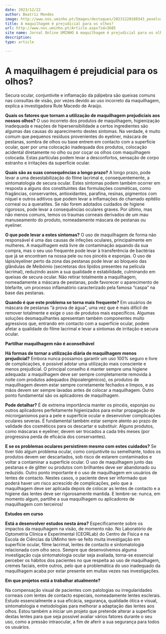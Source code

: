 ```yaml
---
date: 2023/12/22
author: Beatriz Mendes
image: http://www.nos.uminho.pt/Images/destaques/20231220180343_pexelsamirseilsepour3912572.jpg
title: A maquilhagem é prejudicial para os olhos?
url: http://www.nos.uminho.pt/Article.aspx?id=3685
site name: Jornal Online UMINHO A maquilhagem é prejudicial para os olhos?
description: 
type: article

---
```

# A maquilhagem é prejudicial para os olhos?




Secura ocular, conjuntivite e inflamação da pálpebra são queixas comuns nas consultas de visão, por vezes devido ao uso incorreto da maquilhagem, explica a investigadora Rute Macedo de Araújo.

**Quais os fatores que tornam a utilização de maquilhagem prejudiciais aos nossos olhos?** 
O uso incorreto dos produtos de maquilhagem, higienização inadequada e reações de hipersensibilidade a certos ingredientes são algumas das causas do aparecimento destes sintomas. Na verdade, é muito comum que pequenos resíduos provenientes do eyeliner, máscara de pestanas, sombra de olhos ou base entrem em contacto com a superfície ocular, quer por uma colocação inadequada dos produtos, colocação acidental diretamente no olho ou por coçar os olhos com maquilhagem colocada. Estas partículas podem levar a desconfortos, sensação de corpo estranho e irritações da superfície ocular.

**Quais são as suas consequências a longo prazo?** 
A longo prazo, pode levar a uma desestabilização do filme lacrimal e, consequentemente, a sintomatologia de secura ocular. Estes sintomas podem também ocorrer em resposta a alguns dos constituintes das formulações cosméticas, como fragâncias, conservantes, antioxidantes, parafina, resinas, pigmentos com níquel e outros aditivos que podem levar a inflamações do chamado epitélio corneal ou a queratites. Se não forem adotados cuidados de higiene rigorosos, pode levar a consequências oculares graves. Por último, mas não menos comuns, temos os traumas corneais derivados de um mau manuseamento do produto, nomeadamente máscara de pestanas ou eyeliner.

**O que pode levar a estes sintomas?** 
O uso de maquilhagem de forma não responsável é uma das causas de infeções oculares, principalmente em mulheres. A maquilhagem está livre de contaminação aquando da sua compra, mas o seu uso frequente pode levar à transferência de bactérias que já se encontram na nossa pele ou nos pincéis e esponjas. O uso de lápis/eyeliner perto da zona das pestanas pode levar ao bloqueio das glândulas de Meibómio (secretoras dos lípidos presentes na película lacrimal), reduzindo assim a sua qualidade e estabilidade, culminando em queixas de secura ocular. Não retirar totalmente a maquilhagem, nomeadamente a máscara de pestanas, pode favorecer o aparecimento de blefarite, um processo inflamatório caracterizado pela famosa “caspa” na base das pestanas.

**Quando é que este problema se torna mais frequente?** 
Em usuários de máscara de pestanas “à prova de água”, uma vez que é mais difícil de remover totalmente e exige o uso de produtos mais específicos. Algumas soluções desmaquilhantes apresentam também componentes muito agressivos que, entrando em contacto com a superfície ocular, podem afetar a qualidade do filme lacrimal e levar a sintomas de irritação e secura ocular. 


**Partilhar maquilhagem não é aconselhável** 

**Há formas de tornar a utilização diária de maquilhagem menos prejudicial?** 
Embora nunca possamos garantir um uso 100% seguro e livre de complicações, é possível adotar uma utilização mais consciente e menos prejudicial. O principal conselho é manter sempre uma higiene adequada: a maquilhagem deve ser sempre completamente removida à noite com produtos adequados (hipoalergénicos), os produtos de maquilhagem devem estar sempre corretamente fechados e limpos, e as mãos devem ser sempre lavadas antes de colocar a maquilhagem. Outro ponto fundamental são os aplicadores de maquilhagem.

**Pode detalhar?** 
É de extrema importância manter os pincéis, esponjas ou outros aplicadores perfeitamente higienizados para evitar propagação de microrganismos para a pele e superfície ocular e desenvolver complicações oculares severas. É fundamental também estar sempre atento ao prazo de validade dos cosméticos para os descartar e substituir. Alguns produtos, como máscaras e eyeliner, devem ser trocados a cada três meses (por progressiva perda de eficácia dos conservantes).

**E se os problemas oculares persistirem mesmo com estes cuidados?** 
Se tiver tido algum problema ocular, como conjuntivite ou semelhante, todos os produtos devem ser descartados, sob risco de estarem contaminados e voltar a contaminar a superfície ocular. O uso de maquilhagem junto das pestanas e de glitter ou produtos com brilhantes deve ser abandonado ou reduzido. Outro ponto importante é o uso de maquilhagem em usuários de lentes de contacto. Nestes casos, o paciente deve ser informado que poderá haver um risco acrescido de complicações, pelo que a maquilhagem deve ser aplicada depois de colocar as lentes de contacto e a higiene das lentes deve ser rigorosamente mantida. E  lembre-se: nunca, em momento algum, partilhe a sua maquilhagem ou aplicadores de maquilhagem com terceiros!

**Estudos em curso** 

**Está a desenvolver estudos nesta área?** 
Especificamente sobre os impactos da maquihagem na visão, de momento não. No Laboratório de Optometria Clínica e Experimental (CEORLab) do Centro de Física e na Escola de Ciências da UMinho tem-se feito muita investigação em superfície ocular, filme lacrimal, lentes de contacto e sintomatologia relacionada com olho seco. Sempre que desenvolvemos alguma investigação cuja sintomatologia ocular seja avaliada, torna-se essencial perceber os hábitos dos pacientes no que respeita ao uso de maquilhagem, cremes faciais, entre outros, pelo que a problemática do uso inadequado da maquilhagem acaba por estar presente em muitas vezes nas investigações.

**Em que projetos está a trabalhar atualmente?** 

Na compensação visual de pacientes com patologias ou irregularidades corneais com lentes de contacto especiais, nomeadamente lentes esclerais. Estudo essencialmente a sua eficácia, segurança,  qualidade ótica e visual, sintomatologia e metodologias para melhorar a adaptação das lentes aos olhos. Estou também a iniciar um projeto que pretende alterar a superfície destas lentes para que seja possível avaliar vários fatores durante o seu uso, como a pressão intraocular, a fim de aferir a sua segurança para todos os usuários.
